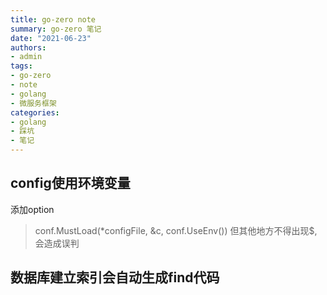 ```yaml
---
title: go-zero note
summary: go-zero 笔记
date: "2021-06-23"
authors:
- admin
tags:
- go-zero
- note
- golang
- 微服务框架
categories:
- golang
- 踩坑
- 笔记
---
```


## config使用环境变量

添加option
>conf.MustLoad(*configFile, &c, conf.UseEnv())
但其他地方不得出现$,会造成误判

## 数据库建立索引会自动生成find代码
